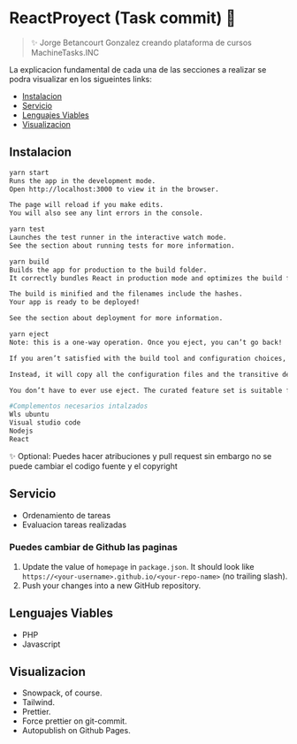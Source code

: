 # ReactProyect (Task commit) 🤖

> ✨ Jorge Betancourt Gonzalez creando plataforma de cursos MachineTasks.INC

La explicacion fundamental de cada una de las secciones a realizar se podra visualizar en los sigueintes links:

- [Instalacion](#Instalacion)
- [Servicio](#Servicio)
- [Lenguajes Viables](#Lenguajes-Viables)
- [Visualizacion](#Visualizacion)

## Instalacion

```sh
yarn start
Runs the app in the development mode.
Open http://localhost:3000 to view it in the browser.

The page will reload if you make edits.
You will also see any lint errors in the console.

yarn test
Launches the test runner in the interactive watch mode.
See the section about running tests for more information.

yarn build
Builds the app for production to the build folder.
It correctly bundles React in production mode and optimizes the build for the best performance.

The build is minified and the filenames include the hashes.
Your app is ready to be deployed!

See the section about deployment for more information.

yarn eject
Note: this is a one-way operation. Once you eject, you can’t go back!

If you aren’t satisfied with the build tool and configuration choices, you can eject at any time. This command will remove the single build dependency from your project.

Instead, it will copy all the configuration files and the transitive dependencies (webpack, Babel, ESLint, etc) right into your project so you have full control over them. All of the commands except eject will still work, but they will point to the copied scripts so you can tweak them. At this point you’re on your own.

You don’t have to ever use eject. The curated feature set is suitable for small and middle deployments, and you shouldn’t feel obligated to use this feature. However we understand that this tool wouldn’t be useful if you couldn’t customize it when you are ready for it.

#Complementos necesarios intalzados
Wls ubuntu
Visual studio code
Nodejs
React

```

✨ Optional: Puedes hacer atribuciones y pull request sin embargo no se puede cambiar el codigo fuente y el copyright

## Servicio

- Ordenamiento de tareas 
- Evaluacion tareas realizadas

### Puedes cambiar de Github las paginas  

1. Update the value of `homepage` in `package.json`. It should look like `https://<your-username>.github.io/<your-repo-name>` (no trailing slash).
1. Push your changes into a new GitHub repository.

## Lenguajes Viables

- PHP
- Javascript

## Visualizacion

- Snowpack, of course.
- Tailwind.
- Prettier.
- Force prettier on git-commit.
- Autopublish on Github Pages.
